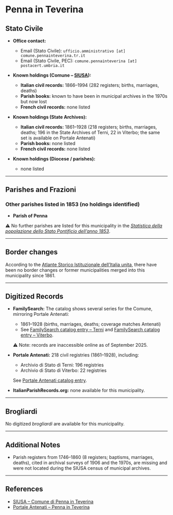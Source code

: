 # Penna in Teverina

## Stato Civile

* **Office contact:**

  * Email (Stato Civile): `ufficio.amministrativo [at] comune.pennainteverina.tr.it`
  * Email (Stato Civile, PEC): `comune.pennainteverina [at] postacert.umbria.it`

* **Known holdings (Comune – [SIUSA](https://siusa-archivi.cultura.gov.it/cgi-bin/siusa/pagina.pl?TipoPag=comparc&Chiave=309572)):**

  * **Italian civil records:** 1866–1994 (282 registers; births, marriages, deaths)
  * **Parish books:** known to have been in municipal archives in the 1970s but now lost
  * **French civil records:** none listed

* **Known holdings (State Archives):**

  * **Italian civil records:** 1861–1928 (218 registers; births, marriages, deaths; 196 in the State Archives of Terni, 22 in Viterbo; the same set is available on Portale Antenati)
  * **Parish books:** none listed
  * **French civil records:** none listed

* **Known holdings (Diocese / parishes):**

  * none listed

---

## Parishes and Frazioni

### Other parishes listed in 1853 (no holdings identified)

* **Parish of Penna**

⚠️ No further parishes are listed for this municipality in the *[Statistica della popolazione dello Stato Pontificio dell’anno 1853](https://www.google.it/books/edition/Statistics_della_popolazione_dello_Stato/v6dCAQAAMAAJ)*.

---

## Border changes

According to the [Atlante Storico Istituzionale dell’Italia unita](http://dati.san.beniculturali.it/asi/local/), there have been no border changes or former municipalities merged into this municipality since 1861.

---

## Digitized Records

* **FamilySearch:** The catalog shows several series for the Comune, mirroring Portale Antenati:

  * 1861–1928 (births, marriages, deaths; coverage matches Antenati)
  * See [FamilySearch catalog entry – Terni](https://www.familysearch.org/en/search/catalog/780558) and [FamilySearch catalog entry – Viterbo](https://www.familysearch.org/en/search/catalog/2128310).

  ⚠️ Note: records are inaccessible online as of September 2025.

* **Portale Antenati:** 218 civil registries (1861–1928), including:

  * Archivio di Stato di Terni: 196 registries
  * Archivio di Stato di Viterbo: 22 registries

  See [Portale Antenati catalog entry](https://antenati.cultura.gov.it/search-registry/?localita=penna%20in%20teverina).

* **ItalianParishRecords.org:** none available for this municipality.

---

## Brogliardi

No digitized *brogliardi* are available for this municipality.

---

## Additional Notes

* Parish registers from 1746–1860 (8 registers; baptisms, marriages, deaths), cited in archival surveys of 1906 and the 1970s, are missing and were not located during the SIUSA census of municipal archives.

---

## References

* [SIUSA – Comune di Penna in Teverina](https://siusa-archivi.cultura.gov.it/cgi-bin/siusa/pagina.pl?TipoPag=comparc&Chiave=309572)
* [Portale Antenati – Penna in Teverina](https://antenati.cultura.gov.it/search-registry/?localita=penna%20in%20teverina)
